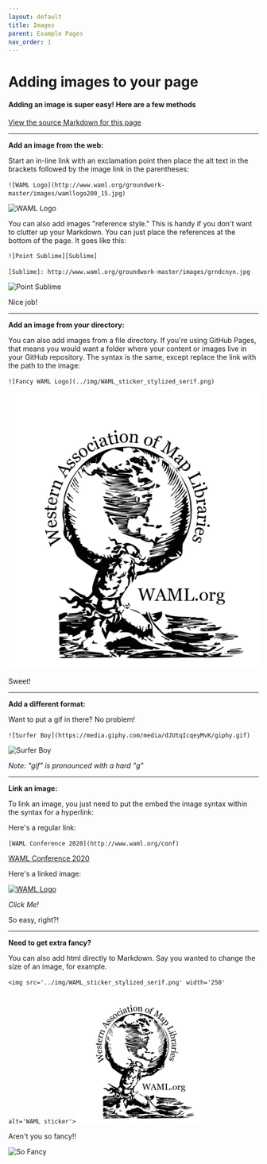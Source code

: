 ```yaml
---
layout: default
title: Images
parent: Example Pages
nav_order: 1
---
```

# Adding images to your page

#### Adding an image is super easy! Here are a few methods
[View the source Markdown for this page](https://raw.githubusercontent.com/ubc-lib-geo/gis-workshop-waml-template/master/content/examples/images.md)
___

**Add an image from the web:**

Start an in-line link with an exclamation point then place the alt text in the brackets followed by the image link in the parentheses:

`![WAML Logo](http://www.waml.org/groundwork-master/images/wamllogo200_15.jpg)`

![WAML Logo](http://www.waml.org/groundwork-master/images/wamllogo200_15.jpg)

You can also add images "reference style." This is handy if you don't want to clutter up your Markdown. You can just place the references at the bottom of the page. It goes like this:

```
![Point Sublime][Sublime]

[Sublime]: http://www.waml.org/groundwork-master/images/grndcnyn.jpg
```

![Point Sublime][Sublime]

Nice job!

___  

**Add an image from your directory:**

You can also add images from a file directory. If you're using GitHub Pages, that means you would want a folder where your content or images live in your GitHub repository. The syntax is the same, except replace the link with the path to the image:

`![Fancy WAML Logo](../img/WAML_sticker_stylized_serif.png)`

![Fancy WAML Logo](../img/WAML_sticker_stylized_serif.png)

Sweet!

___

**Add a different format:**

Want to put a gif in there? No problem!

`![Surfer Boy](https://media.giphy.com/media/dJUtqIcqeyMvK/giphy.gif)`

![Surfer Boy](https://media.giphy.com/media/dJUtqIcqeyMvK/giphy.gif)

_Note: "gif" is pronounced with a hard "g"_

___

**Link an image:**

To link an image, you just need to put the embed the image syntax within the syntax for a hyperlink:

Here's a regular link:

`[WAML Conference 2020](http://www.waml.org/conf)`

[WAML Conference 2020](http://www.waml.org/conf)

Here's a linked image:

[![WAML Logo](http://www.waml.org/groundwork-master/images/wamllogo200_15.jpg)](http://www.waml.org/conf)

_Click Me!_

So easy, right?!

____

**Need to get extra fancy?**

You can also add html directly to Markdown. Say you wanted to change the size of an image, for example.

`<img src='../img/WAML_sticker_stylized_serif.png' width='250' alt='WAML sticker'>`
<img src='../img/WAML_sticker_stylized_serif.png' width='250' alt='WAML sticker'>

Aren't you so fancy!!

![So Fancy](https://media.giphy.com/media/i5gAt8Fq6xl9C/giphy.gif)

<!--reference links-->
[Sublime]: http://www.waml.org/groundwork-master/images/grndcnyn.jpg
